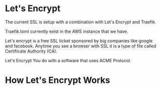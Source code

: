 # Let's Encrypt

The current SSL is setup with a combination with Let's Encrypt and Traefik.

Traefik.toml currently exist in the AWS instance that we have. 

Let's encrypt is a free SSL ticket sponsored by big companies like google and facebook. Anytime you see a browser with SSL it is a type of file called Certificate Authority (CA).

Let's Encrypt You do with a software that uses ACME Protocol.

# How Let's Encrypt Works

